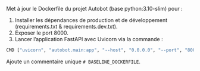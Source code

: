 Met à jour le Dockerfile du projet Autobot (base python:3.10-slim) pour :
1. Installer les dépendances de production et de développement (requirements.txt & requirements.dev.txt).
2. Exposer le port 8000.
3. Lancer l’application FastAPI avec Uvicorn via la commande :
```bash
CMD ["uvicorn", "autobot.main:app", "--host", "0.0.0.0", "--port", "8000"]
```
Ajoute un commentaire unique `# BASELINE_DOCKERFILE`.
